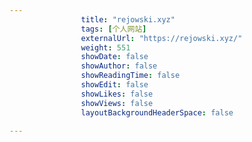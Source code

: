 ```yaml
---
                title: "rejowski.xyz"
                tags: [个人网站]
                externalUrl: "https://rejowski.xyz/"
                weight: 551
                showDate: false
                showAuthor: false
                showReadingTime: false
                showEdit: false
                showLikes: false
                showViews: false
                layoutBackgroundHeaderSpace: false
                
---
```



